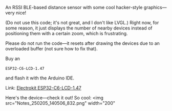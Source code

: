 
An RSSI BLE-based distance sensor with some cool hacker-style graphics—very nice!

(Do not use this code; it's not great, and I don't like LVGL.) Right now, for some reason, it just displays the number of nearby devices instead of positioning them with a certain zoom, which is frustrating.

Please do not run the code—it resets after drawing the devices due to an overloaded buffer (not sure how to fix that).

Buy an
```
ESP32-C6-LCD-1.47
```
and flash it with the Arduino IDE.

Link: [Electrokit ESP32-C6-LCD-1.47](https://www.electrokit.com/utvecklingskort-med-esp32-c6-och-microlcd-172x320px?gad_source=1&gclid=CjwKCAiArKW-BhAzEiwAZhWsIBWD64QpeQf42ULpDDjuJYWTeBPlGst_46j3RL4FmcVKNMELZseAfBoCg9YQAvD_BwE)

Here's the device—check it out! So cool:
<img src="Notes_250205_140506_832.png" width="200"
